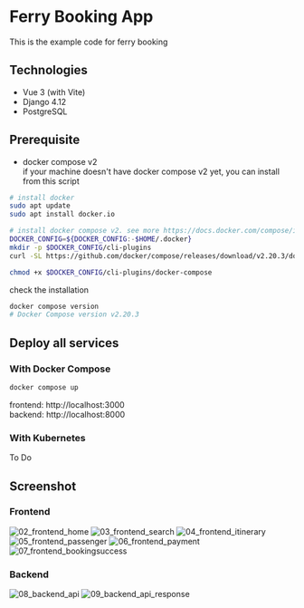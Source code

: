 # Ferry Booking App
This is the example code for ferry booking

## Technologies
- Vue 3 (with Vite)
- Django 4.12
- PostgreSQL

## Prerequisite
- docker compose v2   
if your machine doesn't have docker compose v2 yet, you can install from this script

```sh
# install docker 
sudo apt update
sudo apt install docker.io

# install docker compose v2. see more https://docs.docker.com/compose/install/linux/
DOCKER_CONFIG=${DOCKER_CONFIG:-$HOME/.docker}
mkdir -p $DOCKER_CONFIG/cli-plugins
curl -SL https://github.com/docker/compose/releases/download/v2.20.3/docker-compose-linux-x86_64 -o $DOCKER_CONFIG/cli-plugins/docker-compose

chmod +x $DOCKER_CONFIG/cli-plugins/docker-compose
```

check the installation
```sh
docker compose version
# Docker Compose version v2.20.3
```

## Deploy all services

### With Docker Compose
```sh
docker compose up
```

frontend: http://localhost:3000  
backend: http://localhost:8000

### With Kubernetes
To Do

## Screenshot

### Frontend
![02_frontend_home](/_docs/02_frontend_home.png "02_frontend_home")
![03_frontend_search](/_docs/03_frontend_search.png "03_frontend_search")
![04_frontend_itinerary](/_docs/04_frontend_itinerary.png "04_frontend_itinerary")
![05_frontend_passenger](/_docs/05_frontend_passenger.png "05_frontend_passenger")
![06_frontend_payment](/_docs/06_frontend_payment.png "06_frontend_payment")
![07_frontend_bookingsuccess](/_docs/07_frontend_bookingsuccess.png "07_frontend_bookingsuccess")

### Backend
![08_backend_api](/_docs/08_backend_api.png "08_backend_api")
![09_backend_api_response](/_docs/09_backend_api_response.png "09_backend_api_response")
